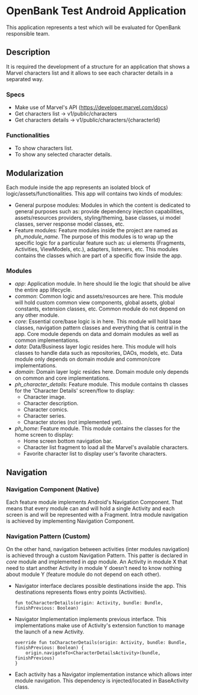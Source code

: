# OpenBank Test Android Application

This application represents a test which will be evaluated for OpenBank responsible team.

## Description
It is required the development of a structure for an application that shows a Marvel characters list
and it allows to see each character details in a separated way.

### Specs
* Make use of Marvel's API (https://developer.marvel.com/docs)
* Get characters list -> v1/public/characters
* Get characters details -> v1/public/characters/{characterId}

### Functionalities
* To show characters list.
* To show any selected character details.

## Modularization
Each module inside the app represents an isolated block of logic/assets/functionalities.
This app will contains two kinds of modules:
* General purpose modules: Modules in which the content is dedicated to general purposes such as:
  provide dependency injection capabilities, assets/resources providers, styling/theming, base classes, 
  ui model classes, server response model classes, etc.
* Feature modules: Feature modules inside the project are named as ph_*module_name*. The purpose of
  this modules is to wrap up the specific logic for a particular feature such as: ui elements 
  (Fragments, Activities, ViewModels, etc.), adapters, listeners, etc. This modules contains the 
  classes which are part of a specific flow inside the app.

### Modules
* _app_: Application module. In here should lie the logic that should be alive the entire app lifecycle.
* _common_: Common logic and assets/resources are here. This module will hold custom common view 
  components, global assets, global constants, extension classes, etc. Common module do not depend
  on any other module.
* _core_: Essential core/base logic is in here. This module will hold base classes, navigation pattern
  classes and everything that is central in the app. Core module depends on data and domain modules
  as well as common implementations.
* _data_: Data/Business layer logic resides here. This module will hols classes to handle data such as
  repositories, DAOs, models, etc. Data module only depends on domain module and common/core 
  implementations.
* _domain_: Domain layer logic resides here. Domain module only depends on common and core 
  implementations.
* _ph_character_details_: Feature module. This module contains th classes for the 'Character Details'
  screen/flow to display: 
  * Character image.
  * Character description.
  * Character comics.
  * Character series.
  * Character stories (not implemented yet).
* _ph_home_: Feature module. This module contains the classes for the home screen to display:
  * Home screen bottom navigation bar.
  * Character list fragment to load all the Marvel's available characters.
  * Favorite character list to display user's favorite characters.

## Navigation
### Navigation Component (Native)
Each feature module implements Android's Navigation Component. That means that every module can and 
will hold a single Activity and each screen is and will be represented with a Fragment. Intra module
navigation is achieved by implementing Navigation Component.

### Navigation Pattern (Custom)
On the other hand, navigation between activities (inter modules navigation) is achieved through a 
custom Navigation Pattern. This patter is declared in _core_ module and implemented in _app_ module.
An Activity in module X that need to start another Activity in module Y doesn't need to know nothing
about module Y (feature module do not depend on each other).
  * Navigator interface declares possible destinations inside the app. This destinations represents 
    flows entry points (Activities).
    ```
    fun toCharacterDetails(origin: Activity, bundle: Bundle, finishPrevious: Boolean)
    ```
  * Navigator Implementation implements previous interface. This implementations make use of 
    Activity's extension function to manage the launch of a new Activity.
    ```
    override fun toCharacterDetails(origin: Activity, bundle: Bundle, finishPrevious: Boolean) {
        origin.navigateTo<CharacterDetailsActivity>(bundle, finishPrevious)
    }
    ```
  * Each activity has a Navigator implementation instance which allows inter module navigation. This
    dependency is injected/located in BaseActivity class.